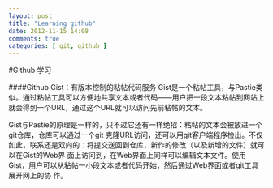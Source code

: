 ```yaml
---
layout: post
title: "Learning github"
date: 2012-11-15 14:08
comments: true
categories: [ git, github ]
---
```


#Github 学习

####Github Gist：有版本控制的粘帖代码服务
Gist是一个粘帖工具，与Pastie类似。通过粘帖工具可以方便地共享文本或者代码——用户把一段文本粘帖到网站上就会得到一个URL，通过这个URL就可以访问先前粘帖的文本。

Gist与Pastie的原理是一样的，只不过它还有一样绝招：粘帖的文本会被放进一个git仓库，仓库可以通过一个git 克隆URL访问，还可以用git客户端程序检出。不仅如此，联系还是双向的：将提交送回到仓库，新作的修改（以及新增的文件）就可以在Gist的Web界 面上访问到，在Web界面上同样可以编辑文本文件。使用Gist，用户可以从粘帖一小段文本或者代码开始，然后通过Web界面或者git工具展开网上的协 作。 

